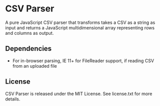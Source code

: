 # CSV Parser

A pure JavaScript CSV parser that transforms takes a CSV as a string as input and returns a JavaScript multidimensional array representing rows and columns as output.

## Dependencies

* For in-browser parsing, IE 11+ for FileReader support, if reading CSV from an uploaded file

## License

CSV Parser is released under the MIT License. See license.txt for more details.
